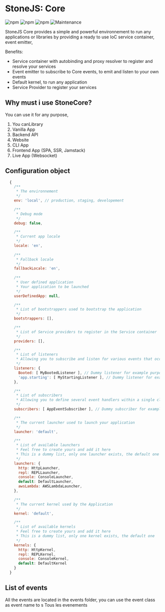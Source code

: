 # StoneJS: Core

![npm](https://img.shields.io/npm/l/@stone-js/core)
![npm](https://img.shields.io/npm/v/@stone-js/core)
![npm](https://img.shields.io/npm/dm/@stone-js/core)
![Maintenance](https://img.shields.io/maintenance/yes/2023)

StoneJS Core provides a simple and powerful environnement to run any applications or libraries by providing a ready to use
IoC service container, event emitter,

Benefits:
- Service container with autobinding and proxy resolver to register and resolve your services
- Event emitter to subscribe to Core events, to emit and listen to your own events
- Default kernel, to run any application
- Service Provider to register your services

## Why must i use StoneCore?
You can use it for any purpose,
1. You canLibrary
2. Vanilla App
3. Backend API
4. Website
5. CLI App
6. Frontend App (SPA, SSR, Jamstack)
7. Live App (Websocket)

## Configuration object
```js
  {
    /**
     * The environnement
     */
    env: 'local', // production, staging, developement

    /**
     * Debug mode
     */
    debug: false,

    /**
     * Current app locale
     */
    locale: 'en',
    
    /**
     * Fallback locale
     */
    fallbackLocale: 'en',
    
    /**
     * User defined application
     * Your application to be launched
     */
    userDefinedApp: null,

    /**
     * List of bootstrappers used to bootstrap the application
     */
    bootstrappers: [],

    /**
     * List of Service providers to register in the Service container
     */
    providers: [],

    /**
     * List of listeners
     * Allowing you to subscribe and listen for various events that occur within your application
     */
    listeners: {
      Booted: [ MyBootedListener ], // Dummy listener for example purpose
      'app.starting': [ MyStartingListener ], // Dummy listener for example purpose
    },

    /**
     * List of subscribers
     * Allowing you to define several event handlers within a single class
     */
    subscribers: [ AppEventSubscriber ], // Dummy subscriber for example purpose

    /**
     * The current launcher used to launch your application
     */
    launcher: 'default',

    /**
     * List of available launchers
     * Feel free to create yours and add it here
     * This is a dummy list, only one launcher exists, the default one
     */
    launchers: {
      http: HttpLauncher,
      repl: REPLLauncher,
      console: ConsoleLauncher,
      default: DefaultLauncher,
      awsLambda: AWSLambdaLauncher,
    },

    /**
     * The current kernel used by the Application
     */
    kernel: 'default',

    /**
     * List of available kernels
     * Feel free to create yours and add it here
     * This is a dummy list, only one kernel exists, the default one
     */
    kernels: {
      http: HttpKernel,
      repl: REPLKernel,
      console: ConsoleKernel,
      default: DefaultKernel
    }
  }
```

## List of events

All the events are located in the events folder, you can use the event class as event name to s
Tous les evenements